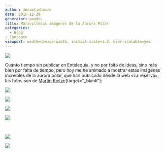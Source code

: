 ```yaml
---
author: Jmcastinheira
date: 2016-12-26
generator: pandoc
title: Maravillosas imágenes de la Aurora Polar
categories:
  - Blog
- Concepto
viewport: width=device-width, initial-scale=1.0, user-scalable=yes
---
```




![](http://www.lareserva.com/home/fimage/bor3.jpg?v=1268039375545)

Cuánto tiempo sin publicar en Entelequia, y no por falta de ideas, sino
más bien por falta de tiempo, pero hoy me he animado a mostrar estas
imágenes increíbles de la aurora polar, que han publicado desde la web
«La reserva», las fotos son de [Martin
Rietze](http://mrietze.com/){target="_blank"}:

![](http://www.lareserva.com/home/fimage/bor7.jpg?v=1268039553178)

![](http://www.lareserva.com/home/fimage/bor6.jpg?v=1268039536163)

![](http://www.lareserva.com/home/fimage/bor5.jpg?v=1268039510742)

![](http://www.lareserva.com/home/fimage/bor4.jpg?v=1268039489836)

 

![](http://www.lareserva.com/home/fimage/bor2.jpg?v=1268039470634)

![](http://www.lareserva.com/home/fimage/bor1.jpg?v=1268039445354)

 

 
